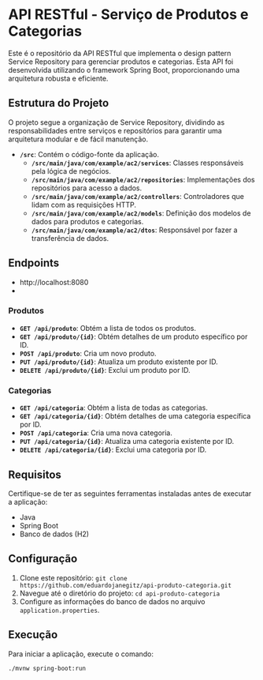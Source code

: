 # API RESTful - Serviço de Produtos e Categorias

Este é o repositório da API RESTful que implementa o design pattern Service Repository para gerenciar produtos e categorias. Esta API foi desenvolvida utilizando o framework Spring Boot, proporcionando uma arquitetura robusta e eficiente.

## Estrutura do Projeto

O projeto segue a organização de Service Repository, dividindo as responsabilidades entre serviços e repositórios para garantir uma arquitetura modular e de fácil manutenção.

- **`/src`**: Contém o código-fonte da aplicação.
  - **`/src/main/java/com/example/ac2/services`**: Classes responsáveis pela lógica de negócios.
  - **`/src/main/java/com/example/ac2/repositories`**: Implementações dos repositórios para acesso a dados.
  - **`/src/main/java/com/example/ac2/controllers`**: Controladores que lidam com as requisições HTTP.
  - **`/src/main/java/com/example/ac2/models`**: Definição dos modelos de dados para produtos e categorias.
  - **`/src/main/java/com/example/ac2/dtos`**: Responsável por fazer a transferência de dados.

## Endpoints
 - http://localhost:8080
 - 
### Produtos

- **`GET /api/produto`**: Obtém a lista de todos os produtos.
- **`GET /api/produto/{id}`**: Obtém detalhes de um produto específico por ID.
- **`POST /api/produto`**: Cria um novo produto.
- **`PUT /api/produto/{id}`**: Atualiza um produto existente por ID.
- **`DELETE /api/produto/{id}`**: Exclui um produto por ID.

### Categorias

- **`GET /api/categoria`**: Obtém a lista de todas as categorias.
- **`GET /api/categoria/{id}`**: Obtém detalhes de uma categoria específica por ID.
- **`POST /api/categoria`**: Cria uma nova categoria.
- **`PUT /api/categoria/{id}`**: Atualiza uma categoria existente por ID.
- **`DELETE /api/categoria/{id}`**: Exclui uma categoria por ID.

## Requisitos

Certifique-se de ter as seguintes ferramentas instaladas antes de executar a aplicação:

- Java
- Spring Boot
- Banco de dados (H2)

## Configuração

1. Clone este repositório: `git clone https://github.com/eduardojanegitz/api-produto-categoria.git`
2. Navegue até o diretório do projeto: `cd api-produto-categoria`
3. Configure as informações do banco de dados no arquivo `application.properties`.

## Execução

Para iniciar a aplicação, execute o comando:

```bash
./mvnw spring-boot:run

